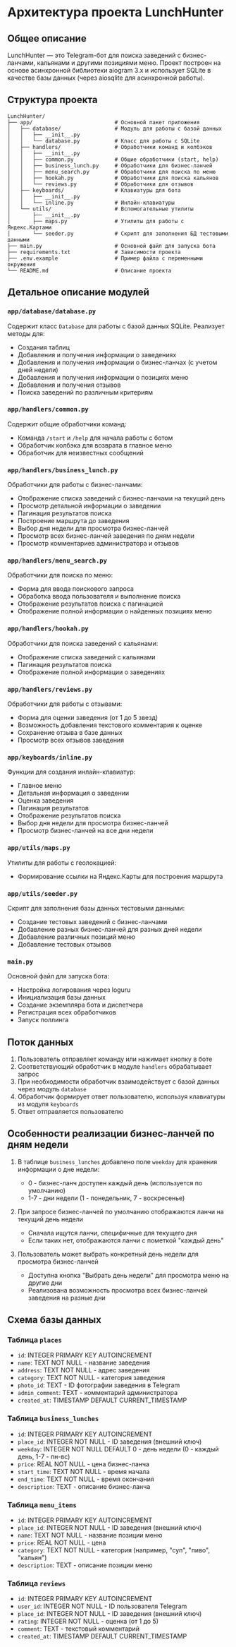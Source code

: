 # Архитектура проекта LunchHunter

## Общее описание

LunchHunter — это Telegram-бот для поиска заведений с бизнес-ланчами, кальянами и другими позициями меню. Проект построен на основе асинхронной библиотеки aiogram 3.x и использует SQLite в качестве базы данных (через aiosqlite для асинхронной работы).

## Структура проекта

```
LunchHunter/
├── app/                          # Основной пакет приложения
│   ├── database/                 # Модуль для работы с базой данных
│   │   ├── __init__.py
│   │   └── database.py           # Класс для работы с SQLite
│   ├── handlers/                 # Обработчики команд и колбэков
│   │   ├── __init__.py
│   │   ├── common.py             # Общие обработчики (start, help)
│   │   ├── business_lunch.py     # Обработчики для бизнес-ланчей
│   │   ├── menu_search.py        # Обработчики для поиска по меню
│   │   ├── hookah.py             # Обработчики для поиска кальянов
│   │   └── reviews.py            # Обработчики для отзывов
│   ├── keyboards/                # Клавиатуры для бота
│   │   ├── __init__.py
│   │   └── inline.py             # Инлайн-клавиатуры
│   └── utils/                    # Вспомогательные утилиты
│       ├── __init__.py
│       ├── maps.py               # Утилиты для работы с Яндекс.Картами
│       └── seeder.py             # Скрипт для заполнения БД тестовыми данными
├── main.py                       # Основной файл для запуска бота
├── requirements.txt              # Зависимости проекта
├── .env.example                  # Пример файла с переменными окружения
└── README.md                     # Описание проекта
```

## Детальное описание модулей

### `app/database/database.py`

Содержит класс `Database` для работы с базой данных SQLite. Реализует методы для:
- Создания таблиц
- Добавления и получения информации о заведениях
- Добавления и получения информации о бизнес-ланчах (с учетом дней недели)
- Добавления и получения информации о позициях меню
- Добавления и получения отзывов
- Поиска заведений по различным критериям

### `app/handlers/common.py`

Содержит общие обработчики команд:
- Команда `/start` и `/help` для начала работы с ботом
- Обработчик колбэка для возврата в главное меню
- Обработчик для неизвестных сообщений

### `app/handlers/business_lunch.py`

Обработчики для работы с бизнес-ланчами:
- Отображение списка заведений с бизнес-ланчами на текущий день
- Просмотр детальной информации о заведении
- Пагинация результатов поиска
- Построение маршрута до заведения
- Выбор дня недели для просмотра бизнес-ланчей
- Просмотр всех бизнес-ланчей заведения по дням недели
- Просмотр комментариев администратора и отзывов

### `app/handlers/menu_search.py`

Обработчики для поиска по меню:
- Форма для ввода поискового запроса
- Обработка ввода пользователя и выполнение поиска
- Отображение результатов поиска с пагинацией
- Отображение полной информации о найденных позициях меню

### `app/handlers/hookah.py`

Обработчики для поиска заведений с кальянами:
- Отображение списка заведений с кальянами
- Пагинация результатов поиска
- Отображение полной информации о заведениях

### `app/handlers/reviews.py`

Обработчики для работы с отзывами:
- Форма для оценки заведения (от 1 до 5 звезд)
- Возможность добавления текстового комментария к оценке
- Сохранение отзыва в базе данных
- Просмотр всех отзывов заведения

### `app/keyboards/inline.py`

Функции для создания инлайн-клавиатур:
- Главное меню
- Детальная информация о заведении
- Оценка заведения
- Пагинация результатов
- Отображение результатов поиска
- Выбор дня недели для просмотра бизнес-ланчей
- Просмотр бизнес-ланчей на все дни недели

### `app/utils/maps.py`

Утилиты для работы с геолокацией:
- Формирование ссылки на Яндекс.Карты для построения маршрута

### `app/utils/seeder.py`

Скрипт для заполнения базы данных тестовыми данными:
- Создание тестовых заведений с бизнес-ланчами
- Добавление разных бизнес-ланчей для разных дней недели
- Добавление различных позиций меню
- Добавление тестовых отзывов

### `main.py`

Основной файл для запуска бота:
- Настройка логирования через loguru
- Инициализация базы данных
- Создание экземпляра бота и диспетчера
- Регистрация всех обработчиков
- Запуск поллинга

## Поток данных

1. Пользователь отправляет команду или нажимает кнопку в боте
2. Соответствующий обработчик в модуле `handlers` обрабатывает запрос
3. При необходимости обработчик взаимодействует с базой данных через модуль `database`
4. Обработчик формирует ответ пользователю, используя клавиатуры из модуля `keyboards`
5. Ответ отправляется пользователю

## Особенности реализации бизнес-ланчей по дням недели

1. В таблице `business_lunches` добавлено поле `weekday` для хранения информации о дне недели:
   - 0 - бизнес-ланч доступен каждый день (используется по умолчанию)
   - 1-7 - дни недели (1 - понедельник, 7 - воскресенье)

2. При запросе бизнес-ланчей по умолчанию отображаются ланчи на текущий день недели
   - Сначала ищутся ланчи, специфичные для текущего дня
   - Если таких нет, отображаются ланчи с пометкой "каждый день"

3. Пользователь может выбрать конкретный день недели для просмотра бизнес-ланчей
   - Доступна кнопка "Выбрать день недели" для просмотра меню на другие дни
   - Реализована возможность просмотра всех бизнес-ланчей заведения на разные дни

## Схема базы данных

### Таблица `places`
- `id`: INTEGER PRIMARY KEY AUTOINCREMENT
- `name`: TEXT NOT NULL - название заведения
- `address`: TEXT NOT NULL - адрес заведения
- `category`: TEXT NOT NULL - категория заведения
- `photo_id`: TEXT - ID фотографии заведения в Telegram
- `admin_comment`: TEXT - комментарий администратора
- `created_at`: TIMESTAMP DEFAULT CURRENT_TIMESTAMP

### Таблица `business_lunches`
- `id`: INTEGER PRIMARY KEY AUTOINCREMENT
- `place_id`: INTEGER NOT NULL - ID заведения (внешний ключ)
- `weekday`: INTEGER NOT NULL DEFAULT 0 - день недели (0 - каждый день, 1-7 - пн-вс)
- `price`: REAL NOT NULL - цена бизнес-ланча
- `start_time`: TEXT NOT NULL - время начала
- `end_time`: TEXT NOT NULL - время окончания
- `description`: TEXT - описание бизнес-ланча

### Таблица `menu_items`
- `id`: INTEGER PRIMARY KEY AUTOINCREMENT
- `place_id`: INTEGER NOT NULL - ID заведения (внешний ключ)
- `name`: TEXT NOT NULL - название позиции меню
- `price`: REAL NOT NULL - цена
- `category`: TEXT NOT NULL - категория (например, "суп", "пиво", "кальян")
- `description`: TEXT - описание позиции меню

### Таблица `reviews`
- `id`: INTEGER PRIMARY KEY AUTOINCREMENT
- `user_id`: INTEGER NOT NULL - ID пользователя Telegram
- `place_id`: INTEGER NOT NULL - ID заведения (внешний ключ)
- `rating`: INTEGER NOT NULL - оценка (от 1 до 5)
- `comment`: TEXT - текстовый комментарий
- `created_at`: TIMESTAMP DEFAULT CURRENT_TIMESTAMP 